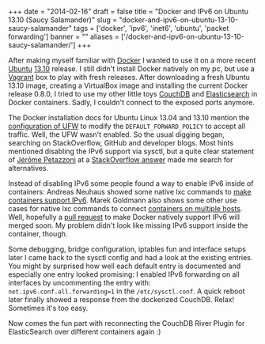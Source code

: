 
+++
date = "2014-02-16"
draft = false
title = "Docker and IPv6 on Ubuntu 13.10 (Saucy Salamander)"
slug = "docker-and-ipv6-on-ubuntu-13-10-saucy-salamander"
tags = ['docker', 'ipv6', 'inet6', 'ubuntu', 'packet forwarding']
banner = ""
aliases = ['/docker-and-ipv6-on-ubuntu-13-10-saucy-salamander/']
+++

After making myself familiar with [Docker](https://www.docker.io/) I wanted to use it on a more recent [Ubuntu](http://www.ubuntu.com/) [13.10](http://releases.ubuntu.com/13.10/) release. I still didn't install Docker natively on my pc, but use a [Vagrant](http://www.vagrantup.com/) box to play with fresh releases. After downloading a fresh Ubuntu 13.10 image, creating a VirtualBox image and installing the current Docker release 0.8.0, I tried to use my other little toys [CouchDB](http://couchdb.apache.org/) and [Elasticsearch](http://www.elasticsearch.org/) in Docker containers. Sadly, I couldn't connect to the exposed ports anymore.

The Docker installation docs for Ubuntu Linux 13.04 and 13.10 mention the [configuration of UFW](http://docs.docker.io/en/latest/installation/ubuntulinux/#ufw) to modify the `DEFAULT_FORWARD_POLICY` to accept all traffic. Well, the UFW wasn't enabled. So the usual digging began, searching on StackOverflow, GitHub and developer blogs. Most hints mentioned disabling the IPv6 support via sysctl, but a quite clear statement of [Jérôme Petazzoni](https://twitter.com/jpetazzo) at a [StackOverflow answer](http://stackoverflow.com/questions/21093173/docker-container-without-ipv4-address#21102698) made me search for alternatives. 

Instead of disabling IPv6 some people found a way to enable IPv6 inside of containers: Andreas Neuhaus showed some native lxc commands to [make containers support IPv6](http://zargony.com/2013/10/13/ipv6-in-docker-containers). Marek Goldmann also shows some other use cases for native lxc commands to connect [containers on multiple hosts](http://goldmann.pl/blog/2014/01/21/connecting-docker-containers-on-multiple-hosts/). Well, hopefully a [pull request](https://github.com/dotcloud/docker/pull/2974) to make Docker natively support IPv6 will merged soon. My problem didn't look like missing IPv6 support inside the container, though.

Some debugging, bridge configuration, iptables fun and interface setups later I came back to the sysctl config and had a look at the existing entries. You might by surprised how well each default entry is documented and especially one entry looked promising: I enabled IPv6 forwarding on all interfaces by uncommenting the entry with: `net.ipv6.conf.all.forwarding=1` in the `/etc/sysctl.conf`. A quick reboot later finally showed a response from the dockerized CouchDB. Relax! Sometimes it's too easy.

Now comes the fun part with reconnecting the CouchDB River Plugin for ElasticSearch over different containers again :)


